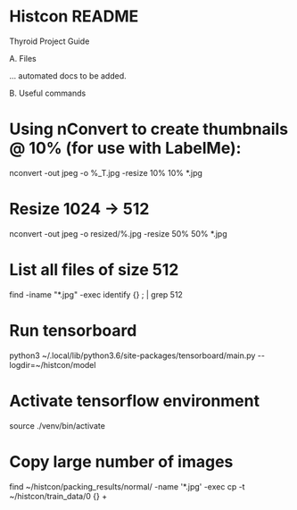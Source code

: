 # Histcon README
Thyroid Project Guide

A. Files

... automated docs to be added.

B. Useful commands

# Using nConvert to create thumbnails @ 10% (for use with LabelMe):
nconvert -out jpeg -o %_T.jpg -resize 10% 10% *.jpg

# Resize 1024 -> 512
nconvert -out jpeg -o resized/%.jpg -resize 50% 50% *.jpg

# List all files of size 512
find -iname "*.jpg" -exec identify {} \; | grep 512

# Run tensorboard
python3 ~/.local/lib/python3.6/site-packages/tensorboard/main.py --logdir=~/histcon/model

# Activate tensorflow environment
source ./venv/bin/activate

# Copy large number of images
find ~/histcon/packing_results/normal/ -name '*.jpg' -exec cp -t ~/histcon/train_data/0 {} +



